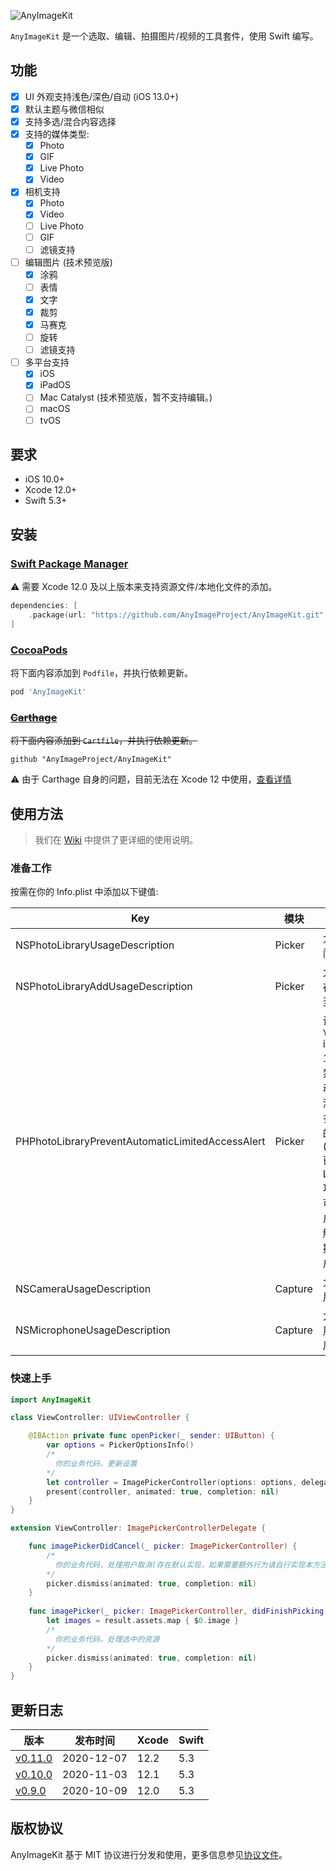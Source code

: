![AnyImageKit](https://github.com/AnyImageProject/AnyImageProject.github.io/raw/master/Resources/TitleMap@2x.png)

`AnyImageKit` 是一个选取、编辑、拍摄图片/视频的工具套件，使用 Swift 编写。

## 功能

- [x] UI 外观支持浅色/深色/自动 (iOS 13.0+)
- [x] 默认主题与微信相似
- [x] 支持多选/混合内容选择
- [x] 支持的媒体类型:
    - [x] Photo
    - [x] GIF
    - [x] Live Photo
    - [x] Video
- [x] 相机支持
    - [x] Photo
    - [x] Video
    - [ ] Live Photo
    - [ ] GIF
    - [ ] 滤镜支持
- [ ] 编辑图片 (技术预览版)
    - [x] 涂鸦
    - [ ] 表情
    - [x] 文字
    - [x] 裁剪
    - [x] 马赛克
    - [ ] 旋转
    - [ ] 滤镜支持
- [ ] 多平台支持
    - [x] iOS
    - [x] iPadOS
    - [ ] Mac Catalyst (技术预览版，暂不支持编辑。)
    - [ ] macOS
    - [ ] tvOS

## 要求

- iOS 10.0+
- Xcode 12.0+
- Swift 5.3+

## 安装

### [Swift Package Manager](https://swift.org/package-manager/)

⚠️ 需要 Xcode 12.0 及以上版本来支持资源文件/本地化文件的添加。

```swift
dependencies: [
    .package(url: "https://github.com/AnyImageProject/AnyImageKit.git", .upToNextMajor(from: "0.9.0"))
]
```

### [CocoaPods](https://guides.cocoapods.org/using/using-cocoapods.html)

将下面内容添加到 `Podfile`，并执行依赖更新。

```ruby
pod 'AnyImageKit'
```

### ~~[Carthage](https://github.com/Carthage/Carthage)~~

~~将下面内容添加到 `Cartfile`，并执行依赖更新。~~

```ogdl
github "AnyImageProject/AnyImageKit"
```

⚠️ 由于 Carthage 自身的问题，目前无法在 Xcode 12 中使用，[查看详情](https://github.com/Carthage/Carthage/issues/3019)

## 使用方法

> 我们在 [Wiki](https://github.com/AnyImageProject/AnyImageKit/wiki) 中提供了更详细的使用说明。

### 准备工作

按需在你的 Info.plist 中添加以下键值:

| Key | 模块 | 备注 |
| ----- | ----  | ---- |
| NSPhotoLibraryUsageDescription | Picker | 允许访问相册 |
| NSPhotoLibraryAddUsageDescription | Picker | 允许保存图片至相册 |
| PHPhotoLibraryPreventAutomaticLimitedAccessAlert | Picker | 设置为 `YES` iOS 14+ 以禁用自动弹出添加更多照片的弹框(Picker 已适配 Limited 功能，可由用户主动触发，提升用户体验)|
| NSCameraUsageDescription | Capture | 允许使用相机 |
| NSMicrophoneUsageDescription | Capture | 允许使用麦克风 |

### 快速上手

```swift
import AnyImageKit

class ViewController: UIViewController {

    @IBAction private func openPicker(_ sender: UIButton) {
        var options = PickerOptionsInfo()
        /*
          你的业务代码，更新设置
        */
        let controller = ImagePickerController(options: options, delegate: self)
        present(controller, animated: true, completion: nil)
    }
}

extension ViewController: ImagePickerControllerDelegate {

    func imagePickerDidCancel(_ picker: ImagePickerController) {
        /*
          你的业务代码，处理用户取消(存在默认实现，如果需要额外行为请自行实现本方法)
        */
        picker.dismiss(animated: true, completion: nil)
    }
    
    func imagePicker(_ picker: ImagePickerController, didFinishPicking result: PickerResult) {
        let images = result.assets.map { $0.image }
        /*
          你的业务代码，处理选中的资源
        */
        picker.dismiss(animated: true, completion: nil)
    }
}
```

## 更新日志

| 版本 | 发布时间 | Xcode | Swift |
| ---- | ----  | ---- | ---- |
| [v0.11.0](https://github.com/AnyImageProject/AnyImageKit/blob/master/Documentation/RELEASE_NOTE_CN.md#0110) | 2020-12-07 | 12.2 | 5.3 |
| [v0.10.0](https://github.com/AnyImageProject/AnyImageKit/blob/master/Documentation/RELEASE_NOTE_CN.md#0100) | 2020-11-03 | 12.1 | 5.3 |
| [v0.9.0](https://github.com/AnyImageProject/AnyImageKit/blob/master/Documentation/RELEASE_NOTE_CN.md#090) | 2020-10-09 | 12.0 | 5.3 |

## 版权协议

AnyImageKit 基于 MIT 协议进行分发和使用，更多信息参见[协议文件](./LICENSE)。
